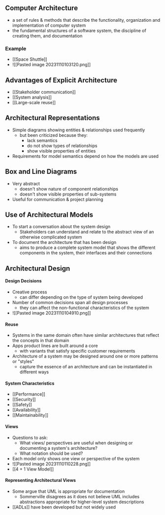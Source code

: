 ## Computer Architecture
- a set of rules & methods that describe the functionality, organization and implementation of computer system
- the fundamental structures of a software system, the discipline of creating them, and documentation

### Example
- [[Space Shuttle]]
- ![[Pasted image 20231110103120.png]]



## Advantages of Explicit Architecture
-  [[Stakeholder communication]]
- [[System analysis]]
- [[Large-scale reuse]]


## Architectural Representations
- Simple diagrams showing entities & relationships used frequently
	- but been criticized because they:
		- lack semantics
		- do not show types of relationships
		- show visible properties of entities
- Requirements for model semantics depend on how the models are used
## Box and Line Diagrams
- Very abstract
	- doesn't show nature of component relationships
	- doesn't show visible properties of sub-systems
- Useful for communication & project planning

## Use of Architectural Models
- To start a conversation about the system design
	- Stakeholders can understand and relate to the abstract view of an otherwise complicated system
- To document the architecture that has been design
	- aims to produce a complete system model that shows the different components in the system, their interfaces and their connections
## Architectural Design
#### Design Decisions
- Creative process
	- can differ depending on the type of system being developed
- Number of common decisions span all design processes
	- they can affect the non-functional characteristics of the system
- ![[Pasted image 20231110104910.png]]
#### Reuse
- Systems in the same domain often have similar architectures that reflect the concepts in that domain
- Apps product lines are built around a core
	- with variants that satisfy specific customer requirements
- Architecture of a system may be designed around one or more patterns or "styles"
	- capture the essence of an architecture and can be instantiated in different ways

#### System Characteristics
- [[Performance]]
- [[Security]]
- [[Safety]]
- [[Availability]]
- [[Maintainability]]
#### Views
- Questions to ask:
	- What views/ perspectives are useful when designing or documenting a system's architecture?
	- What notation should be used?
- Each model only shows one view or perspective of the system
- ![[Pasted image 20231110110228.png]]
- [[4 + 1 View Model]]

#### Representing Architectural Views
- Some argue that UML is appropriate for documentation
	- Sommerville disagrees as it does not believe UML includes abstractions appropriate for higher-level system descriptions
- [[ADLs]] have been developed but not widely used



